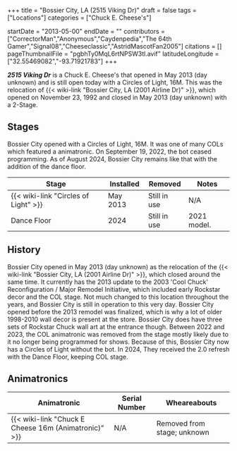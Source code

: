 +++
title = "Bossier City, LA (2515 Viking Dr)"
draft = false
tags = ["Locations"]
categories = ["Chuck E. Cheese's"]


startDate = "2013-05-00"
endDate = ""
contributors = ["CorrectorMan","Anonymous","Caydenpedia","The 64th Gamer","Signal08","Cheeseclassic","AstridMascotFan2005"]
citations = []
pageThumbnailFile = "pgbhTy0MqL6rtNPSW3tl.avif"
latitudeLongitude = ["32.55469082","-93.71921783"]
+++

***2515 Viking Dr*** is a Chuck E. Cheese's that opened in May 2013 (day unknown) and is still open today with a Circles of Light, 16M. This was the relocation of {{< wiki-link "Bossier City, LA (2001 Airline Dr)" >}}, which opened on November 23, 1992 and closed in May 2013 (day unknown) with a 2-Stage.

## Stages

Bossier City opened with a Circles of Light, 16M. It was one of many COLs which featured a animatronic. On September 19, 2022, the bot ceased programming. As of August 2024, Bossier City remains like that with the addition of the dance floor.

| Stage                                      | Installed | Removed      | Notes       |
|--------------------------------------------|-----------|--------------|-------------|
| {{< wiki-link "Circles of Light" >}} | May 2013  | Still in use | N/A         |
| Dance Floor                                | 2024      | Still in use | 2021 model. |

## History

Bossier City opened in May 2013 (day unknown) as the relocation of the {{< wiki-link "Bossier City, LA (2001 Airline Dr)" >}}, which closed around the same time. It currently has the 2013 update to the 2003 'Cool Chuck' Reconfiguration / Major Remodel Initiative, which included early Rockstar decor and the COL stage. Not much changed to this location throughout the years, and Bossier City is still in operation to this very day. Bossier City opened before the 2013 remodel was finalized, which is why a lot of older 1998-2010 wall decor is present at the store. Bossier City does have three sets of Rockstar Chuck wall art at the entrance though. Between 2022 and 2023, the COL animatronic was removed from the stage mostly likely due to it no longer being programmed for shows. Because of this, Bossier City now has a Circles of Light without the bot. In 2024, They received the 2.0 refresh with the Dance Floor, keeping COL stage.

## Animatronics

| Animatronic                                                | Serial Number | Wheareabouts                |
|------------------------------------------------------------|---------------|-----------------------------|
| {{< wiki-link "Chuck E Cheese 16m (Animatronic)" >}} | N/A           | Removed from stage; unknown |